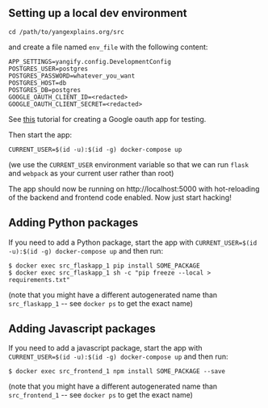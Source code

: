 ## Setting up a local dev environment

```
cd /path/to/yangexplains.org/src
```

and create a file named `env_file` with the following content:

```
APP_SETTINGS=yangify.config.DevelopmentConfig
POSTGRES_USER=postgres
POSTGRES_PASSWORD=whatever_you_want
POSTGRES_HOST=db
POSTGRES_DB=postgres
GOOGLE_OAUTH_CLIENT_ID=<redacted>
GOOGLE_OAUTH_CLIENT_SECRET=<redacted>
```

See
[this](https://realpython.com/flask-google-login/#creating-a-google-client)
tutorial for creating a Google oauth app for testing.

Then start the app:

```
CURRENT_USER=$(id -u):$(id -g) docker-compose up
```

(we use the `CURRENT_USER` environment variable so that we can run `flask`
and `webpack` as your current user rather than root)

The app should now be running on http://localhost:5000 with hot-reloading
of the backend and frontend code enabled.  Now just start hacking!

## Adding Python packages

If you need to add a Python package, start the app with
`CURRENT_USER=$(id -u):$(id -g) docker-compose up` and then run:

```
$ docker exec src_flaskapp_1 pip install SOME_PACKAGE
$ docker exec src_flaskapp_1 sh -c "pip freeze --local > requirements.txt"
```

(note that you might have a different autogenerated name than
`src_flaskapp_1` -- see `docker ps` to get the exact name)

## Adding Javascript packages

If you need to add a javascript package, start the app with
`CURRENT_USER=$(id -u):$(id -g) docker-compose up`
and then run:

```
$ docker exec src_frontend_1 npm install SOME_PACKAGE --save
```

(note that you might have a different autogenerated name than
`src_frontend_1` -- see `docker ps` to get the exact name)
